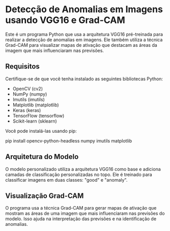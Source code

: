 # Detecção de Anomalias em Imagens usando VGG16 e Grad-CAM

Este é um programa Python que usa a arquitetura VGG16 pré-treinada para realizar a detecção de anomalias em imagens. Ele também utiliza a técnica Grad-CAM para visualizar mapas de ativação que destacam as áreas da imagem que mais influenciaram nas previsões.

## Requisitos

Certifique-se de que você tenha instalado as seguintes bibliotecas Python:

- OpenCV (cv2)
- NumPy (numpy)
- Imutils (imutils)
- Matplotlib (matplotlib)
- Keras (keras)
- TensorFlow (tensorflow)
- Scikit-learn (sklearn)

Você pode instalá-las usando pip:

pip install opencv-python-headless numpy imutils matplotlib


## Arquitetura do Modelo

O modelo personalizado utiliza a arquitetura VGG16 como base e adiciona camadas de classificação personalizadas no topo. Ele é treinado para classificar imagens em duas classes: "good" e "anomaly".

## Visualização Grad-CAM

O programa usa a técnica Grad-CAM para gerar mapas de ativação que mostram as áreas de uma imagem que mais influenciaram nas previsões do modelo. Isso ajuda na interpretação das previsões e na identificação de anomalias.
